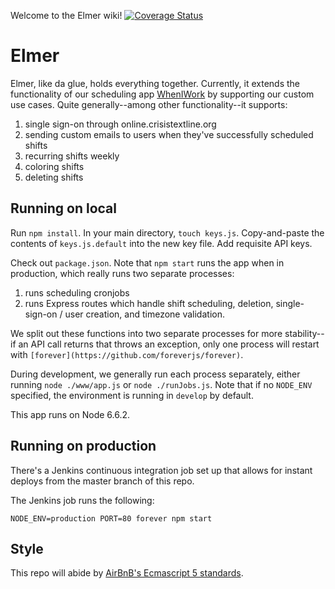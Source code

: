 Welcome to the Elmer wiki!
[![Coverage Status](https://coveralls.io/repos/github/CrisisTextLine/Elmer/badge.svg?branch=master)](https://coveralls.io/github/CrisisTextLine/Elmer?branch=master)
# Elmer
Elmer, like da glue, holds everything together. Currently, it extends the functionality of our scheduling app [WhenIWork](http://wheniwork.com/) by supporting our custom use cases. Quite generally--among other functionality--it supports:

1. single sign-on through online.crisistextline.org
2. sending custom emails to users when they've successfully scheduled shifts
3. recurring shifts weekly
4. coloring shifts
5. deleting shifts

## Running on local
Run `npm install`. In your main directory, `touch keys.js`. Copy-and-paste the contents of `keys.js.default` into the new key file. Add requisite API keys.

Check out `package.json`. Note that `npm start` runs the app when in production, which really runs two separate processes:

1. runs scheduling cronjobs
2. runs Express routes which handle shift scheduling, deletion, single-sign-on / user creation, and timezone validation.

We split out these functions into two separate processes for more stability--if an API call returns that throws an exception, only one process will restart with `[forever](https://github.com/foreverjs/forever)`.

During development, we generally run each process separately, either running `node ./www/app.js` or `node ./runJobs.js`. Note that if no `NODE_ENV` specified, the environment is running in `develop` by default.

This app runs on Node 6.6.2.

## Running on production

There's a Jenkins continuous integration job set up that allows for instant deploys from the master branch of this repo.

The Jenkins job runs the following:

`NODE_ENV=production PORT=80 forever npm start`

## Style
This repo will abide by [AirBnB's Ecmascript 5 standards](https://github.com/airbnb/javascript/tree/master/es5).
